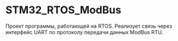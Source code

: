 # STM32_RTOS_ModBus
Проект программы, работающей на RTOS. Реализует связь через интерфейс UART по протоколу передачи данных ModBus RTU.
